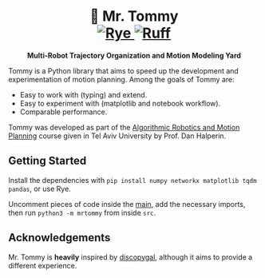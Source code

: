 <h1 align="center">
    🤖 Mr. Tommy
    <br />
    <a href="https://rye.astral.sh">
        <img src="https://img.shields.io/endpoint?url=https://raw.githubusercontent.com/astral-sh/rye/main/artwork/badge.json" alt="Rye">
    </a>
    <a href="https://github.com/astral-sh/ruff">
        <img src="https://img.shields.io/endpoint?url=https://raw.githubusercontent.com/astral-sh/ruff/main/assets/badge/v2.json" alt="Ruff">
    </a>
</h1>
<p align="center">
    <b>Multi-Robot Trajectory Organization and Motion Modeling Yard</b>
</p>

Tommy is a Python library that aims to speed up the development and experimentation of motion planning.
Among the goals of Tommy are:

-   Easy to work with (typing) and extend.
-   Easy to experiment with (matplotlib and notebook workflow).
-   Comparable performance.

Tommy was developed as part of the [Algorithmic Robotics and Motion Planning](https://www.cgl.cs.tau.ac.il/courses/algorithmic-robotics-and-motion-planning-fall-2023-2024/) course given in Tel Aviv University by Prof. Dan Halperin.

## Getting Started

Install the dependencies with `pip install numpy networkx matplotlib tqdm pandas`, or use Rye.

Uncomment pieces of code inside the [main](src/mrtommy/__main__.py), add the necessary imports, then run `python3 -m mrtommy` from inside `src`.

## Acknowledgements

Mr. Tommy is **heavily** inspired by [discopygal](https://www.cs.tau.ac.il/~cgl/discopygal/docs/index.html), although it aims to provide a different experience.
